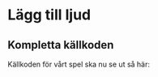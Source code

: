 # Lägg till ljud

## Kompletta källkoden

Källkoden för vårt spel ska nu se ut så här:

```rust
```


